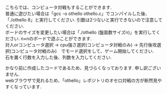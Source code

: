 こちらでは、コンピュータ対戦もすることができます.  
普通に遊びたい場合は「gcc -o othello othello.c」でコンパイルした後、「./othello 8」と実行してください. 引数は2つないと実行できないので注意してください.  
ボードのサイズを変更したい場合は「./othello (盤面数サイズn)」を実行してください. n×nのボードで遊ぶことができます.  
対人orコンピュータ選択 → cpu強さ選択(コンピュータ対戦のみ) → 先行後攻選択(コンピュータ対戦のみ)　でモード選択をして、ゲーム開始してください.  
石を置く行数を入力した後、列数を入力してください.  
  
かなり前に作成したコードであるため、見づらくなっております. 申し訳ございません.  
webブラウザで見れるため、「othello」レポジトリのオセロ対戦の方が断然見やすくなっています.
